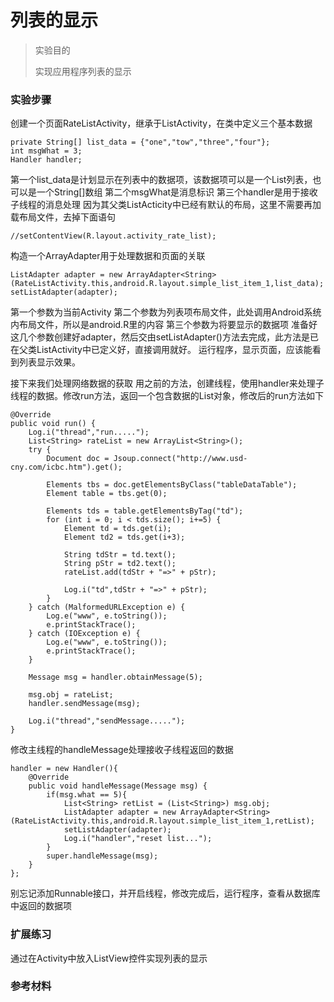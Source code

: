 # 列表的显示

> 实验目的
>
> 实现应用程序列表的显示

### 实验步骤

创建一个页面RateListActivity，继承于ListActivity，在类中定义三个基本数据
```
private String[] list_data = {"one","tow","three","four"};
int msgWhat = 3;
Handler handler;
```
第一个list_data是计划显示在列表中的数据项，该数据项可以是一个List<String>列表，也可以是一个String[]数组
第二个msgWhat是消息标识
第三个handler是用于接收子线程的消息处理
因为其父类ListActicity中已经有默认的布局，这里不需要再加载布局文件，去掉下面语句
```
//setContentView(R.layout.activity_rate_list);
```
构造一个ArrayAdapter用于处理数据和页面的关联
```
ListAdapter adapter = new ArrayAdapter<String>(RateListActivity.this,android.R.layout.simple_list_item_1,list_data);
setListAdapter(adapter);
```
第一个参数为当前Activity
第二个参数为列表项布局文件，此处调用Android系统内布局文件，所以是android.R里的内容
第三个参数为将要显示的数据项
准备好这几个参数创建好adapter，然后交由setListAdapter()方法去完成，此方法是已在父类ListActivity中已定义好，直接调用就好。
运行程序，显示页面，应该能看到列表显示效果。

接下来我们处理网络数据的获取
用之前的方法，创建线程，使用handler来处理子线程的数据。修改run方法，返回一个包含数据的List对象，修改后的run方法如下
```
@Override
public void run() {
    Log.i("thread","run.....");
    List<String> rateList = new ArrayList<String>();
    try {
        Document doc = Jsoup.connect("http://www.usd-cny.com/icbc.htm").get();

        Elements tbs = doc.getElementsByClass("tableDataTable");
        Element table = tbs.get(0);

        Elements tds = table.getElementsByTag("td");
        for (int i = 0; i < tds.size(); i+=5) {
            Element td = tds.get(i);
            Element td2 = tds.get(i+3);

            String tdStr = td.text();
            String pStr = td2.text();
            rateList.add(tdStr + "=>" + pStr);

            Log.i("td",tdStr + "=>" + pStr);
        }
    } catch (MalformedURLException e) {
        Log.e("www", e.toString());
        e.printStackTrace();
    } catch (IOException e) {
        Log.e("www", e.toString());
        e.printStackTrace();
    }

    Message msg = handler.obtainMessage(5);

    msg.obj = rateList;
    handler.sendMessage(msg);

    Log.i("thread","sendMessage.....");
}
```
修改主线程的handleMessage处理接收子线程返回的数据
```
handler = new Handler(){
    @Override
    public void handleMessage(Message msg) {
        if(msg.what == 5){
            List<String> retList = (List<String>) msg.obj;
            ListAdapter adapter = new ArrayAdapter<String>(RateListActivity.this,android.R.layout.simple_list_item_1,retList);
            setListAdapter(adapter);
            Log.i("handler","reset list...");
        }
        super.handleMessage(msg);
    }
};
```
别忘记添加Runnable接口，并开启线程，修改完成后，运行程序，查看从数据库中返回的数据项


### 扩展练习

通过在Activity中放入ListView控件实现列表的显示

### 参考材料